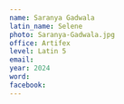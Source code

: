 ```yaml
---
name: Saranya Gadwala
latin_name: Selene
photo: Saranya-Gadwala.jpg
office: Artifex
level: Latin 5
email: 
year: 2024
word: 
facebook: 
---
```


